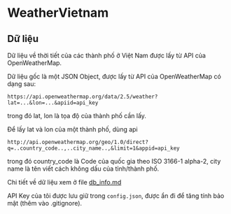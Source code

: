 # WeatherVietnam
## Dữ liệu
Dữ liệu về thời tiết của các thành phố ở Việt Nam được lấy từ API của OpenWeatherMap.

Dữ liệu gốc là một JSON Object, được lấy từ API của OpenWeatherMap có dạng sau:

`https://api.openweathermap.org/data/2.5/weather?lat=...&lon=...&apiid=api_key`

trong đó lat, lon là tọa độ của thành phố cần lấy.

Để lấy lat và lon của một thành phố, dùng api

`http://api.openweathermap.org/geo/1.0/direct?q=..country_code..,..city_name..,&limit=1&appid=api_key`

trong đó country_code là Code của quốc gia theo ISO 3166-1 alpha-2, city name là tên viết cách không dấu của tỉnh/thành phố.

Chi tiết về dữ liệu xem ở file [db_info.md](db/db_info.md)

API Key của tôi được lưu giữ trong `config.json`, được ẩn đi để tăng tính bảo mật (thêm vào .gitignore).
